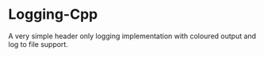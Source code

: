 # Logging-Cpp
A very simple header only logging implementation with coloured output and log to file support.
